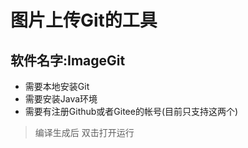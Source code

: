 # 图片上传Git的工具
## 软件名字:ImageGit

- 需要本地安装Git
- 需要安装Java环境
- 需要有注册Github或者Gitee的帐号(目前只支持这两个)

> 编译生成后 双击打开运行
